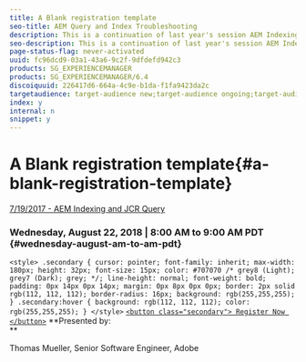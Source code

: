 ```yaml
---
title: A Blank registration template
seo-title: AEM Query and Index Troubleshooting
description: This is a continuation of last year's session AEM Indexing and JCR Query (Link below). It will cover the same topics, but with all-new content and have little overlap with the older presentation. Also included are new features of AEM 6.4. 
seo-description: This is a continuation of last year's session AEM Indexing and JCR Query (Link below). It will cover the same topics, but with all-new content and have little overlap with the older presentation. Also included are new features of AEM 6.4. 
page-status-flag: never-activated
uuid: fc96dcd9-03a1-43a6-9c2f-9dfdefd942c3
products: SG_EXPERIENCEMANAGER
products: SG_EXPERIENCEMANAGER/6.4
discoiquuid: 226417d6-664a-4c9e-b1da-f1fa9423da2c
targetaudience: target-audience new;target-audience ongoing;target-audience upgrader
index: y
internal: n
snippet: y
---
```


# A Blank registration template{#a-blank-registration-template}

[7/19/2017 - AEM Indexing and JCR Query](https://helpx.adobe.com/experience-manager/kt/eseminars/gems/aem-indexing-jcr-query.html)

### Wednesday, August 22, 2018 | 8:00 AM to 9:00 AM PDT {#wednesday-august-am-to-am-pdt}

`<style> .secondary { cursor: pointer; font-family: inherit; max-width: 180px; height: 32px; font-size: 15px; color: #707070 /* grey8 (Light); grey7 (Dark); grey; */; line-height: normal; font-weight: bold; padding: 0px 14px 0px 14px; margin: 0px 8px 0px 0px; border: 2px solid rgb(112, 112, 112); border-radius: 16px; background: rgb(255,255,255); } .secondary:hover { background: rgb(112, 112, 112); color: rgb(255,255,255); } </style>` [ `<button class="secondary"> Register Now </button>`](https://www.meetup.com/AEM-Technologist-Group/) **Presented by:   
**

Thomas Mueller, Senior Software Engineer, Adobe

